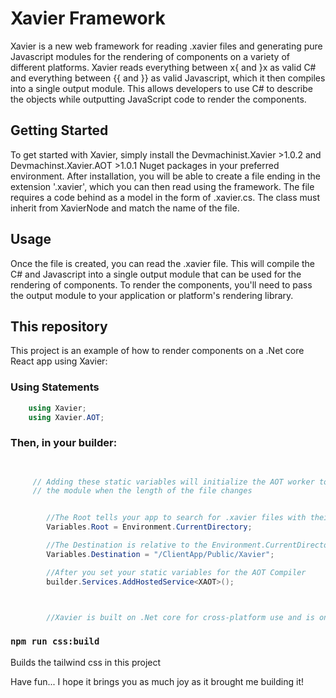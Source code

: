 ﻿
# Xavier Framework

Xavier is a new web framework for reading .xavier files and generating pure Javascript modules for the rendering of components on a variety of different platforms. Xavier reads everything between x{ and }x as valid C# and everything between {{ and }} as valid Javascript, which it then compiles into a single output module. This allows developers to use C# to describe the objects while outputting JavaScript code to render the components.

## Getting Started

To get started with Xavier, simply install the Devmachinist.Xavier >1.0.2 and Devmachinst.Xavier.AOT >1.0.1 Nuget packages in your preferred environment. After installation, you will be able to create a file ending in the extension '.xavier', which you can then read using the framework.
The file requires a code behind as a model in the form of .xavier.cs. The class must inherit from XavierNode and match the name of the file.

## Usage

Once the file is created, you can read the .xavier file. This will compile the C# and Javascript into a single output module that can be used for the rendering of components. To render the components, you'll need to pass the output module to your application or platform's rendering library.

## This repository
This project is an example of how to render components on a .Net core React app using Xavier:



### Using Statements
```cs
    using Xavier;
    using Xavier.AOT;
```

### Then, in your builder:

```cs

    
     // Adding these static variables will initialize the AOT worker to rebuild
     // the module when the length of the file changes


        //The Root tells your app to search for .xavier files with their .xavier.cs code behind
        Variables.Root = Environment.CurrentDirectory;

        //The Destination is relative to the Environment.CurrentDirectory.
        Variables.Destination = "/ClientApp/Public/Xavier";

        //After you set your static variables for the AOT Compiler 
        builder.Services.AddHostedService<XAOT>();



        //Xavier is built on .Net core for cross-platform use and is only available on .Net 7 and beyond

```

### `npm run css:build`

Builds the tailwind css in this project


Have fun...
I hope it brings you as much joy as it brought me building it!
